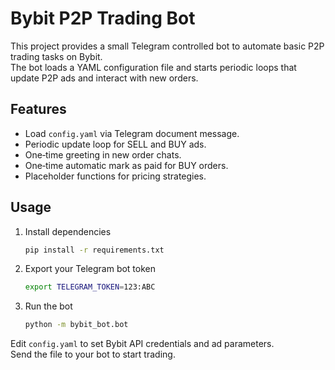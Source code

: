 # Bybit P2P Trading Bot

This project provides a small Telegram controlled bot to automate basic P2P trading tasks on Bybit.  
The bot loads a YAML configuration file and starts periodic loops that update P2P ads and interact with new orders.

## Features
- Load `config.yaml` via Telegram document message.
- Periodic update loop for SELL and BUY ads.
- One‑time greeting in new order chats.
- One‑time automatic mark as paid for BUY orders.
- Placeholder functions for pricing strategies.

## Usage
1. Install dependencies
   ```bash
   pip install -r requirements.txt
   ```
2. Export your Telegram bot token
   ```bash
   export TELEGRAM_TOKEN=123:ABC
   ```
3. Run the bot
   ```bash
   python -m bybit_bot.bot
   ```

Edit `config.yaml` to set Bybit API credentials and ad parameters.  
Send the file to your bot to start trading.

